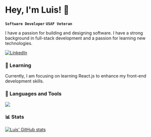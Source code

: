 # Hey, I'm Luis! 👋

**`Software Developer`** **`USAF Veteran`**

I have a passion for building and designing software. I have a strong background in full-stack development and a passion for learning new technologies.

[![LinkedIn](https://img.shields.io/badge/LinkedIn-%230077B5.svg?logo=linkedin&logoColor=white)](https://linkedin.com/in/zluigon) 

### 📖 Learning

Currently, I am focusing on learning React.js to enhance my front-end development skills.
  
### 🧰 Languages and Tools 

<img src="https://skillicons.dev/icons?i=java,spring,python,flask,c,ts,js,react,svelte,nodejs,html,css,bootstrap,jquery,mysql,git,github,vscode,bash,aws&perline=10" />

### 📊 Stats


[![Luis' GitHub stats](https://github-readme-stats.vercel.app/api?username=zluigon&count_private=true&show_icons=true&theme=dark&hide=stars,contribs)](https://github.com/anuraghazra/github-readme-stats)





